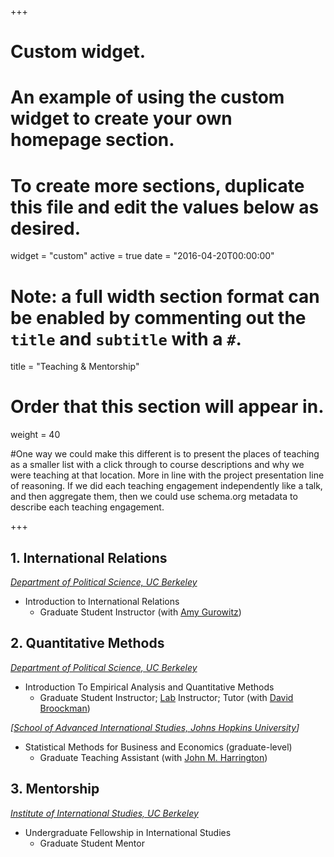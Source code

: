 +++
# Custom widget.
# An example of using the custom widget to create your own homepage section.
# To create more sections, duplicate this file and edit the values below as desired.
widget = "custom"
active = true
date = "2016-04-20T00:00:00"

# Note: a full width section format can be enabled by commenting out the `title` and `subtitle` with a `#`.
title = "Teaching & Mentorship"


# Order that this section will appear in.
weight = 40

#One way we could make this different is to present the places of teaching as a smaller list with a click through to course descriptions and why we were teaching at that location. More in line with the project presentation line of reasoning. If we did each teaching engagement independently like a talk, and then aggregate them, then we could use schema.org metadata to describe each teaching engagement.

+++
<h2>1. International Relations</h2>

_[Department of Political Science, UC Berkeley](https://polisci.berkeley.edu/node/3335)_

<ul>
  <li>Introduction to International Relations
    <ul>
      <li>Graduate Student Instructor (with <a href="https://polisci.berkeley.edu/people/person/amy-gurowitz">Amy Gurowitz</a>)</li>
    </ul>
  </li>
</ul>


<h2>2. Quantitative Methods</h2>

_[Department of Political Science, UC Berkeley](https://polisci.berkeley.edu/course/introduction-empirical-analysis-and-quantitative-methods-32)_

<ul>
  <li>Introduction To Empirical Analysis and Quantitative Methods
    <ul>
      <li>Graduate Student Instructor; <a href="https://github.com/florenceyuelin/PS3-Section-Lab">Lab</a> Instructor; Tutor (with <a href="https://polisci.berkeley.edu/people/person/david-edward-broockman">David Broockman</a>)</li>
<!-- <li> Course evaluation: <a href="/files/eval3.pdf">Section 1</a>  <a href="/files/eval4.pdf"> 2</a></li> --> 
    </ul>
  </li>
</ul>

_[<a href="harrington_stats_syllabus.pdf">School of Advanced International Studies, Johns Hopkins University</a>]_

<ul>
  <li>Statistical Methods for Business and Economics (graduate-level)
    <ul>
      <li>Graduate Teaching Assistant (with <a href="https://sais.jhu.edu/users/jharrin1">John M. Harrington</a>)</li>
    </ul>
  </li>
</ul>


<h2>3. Mentorship</h2>

_[Institute of International Studies, UC Berkeley](https://iis.berkeley.edu/fellowships-grants/undergraduate-fellowship-international-studies)_

<ul>
  <li>Undergraduate Fellowship in International Studies
    <ul>
      <li>Graduate Student Mentor</li>
    </ul>
  </li>
</ul>
